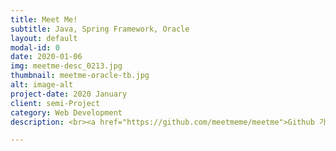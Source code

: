 ```yaml
---
title: Meet Me!
subtitle: Java, Spring Framework, Oracle
layout: default
modal-id: 0
date: 2020-01-06
img: meetme-desc_0213.jpg
thumbnail: meetme-oracle-tb.jpg
alt: image-alt
project-date: 2020 January
client: semi-Project
category: Web Development
description: <br><a href="https://github.com/meetmeme/meetme">Github 가기</a>

---
```

